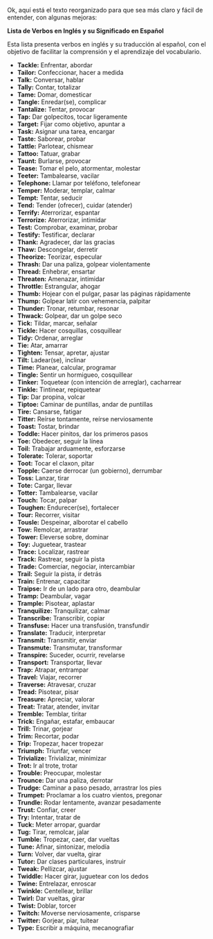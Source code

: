 Ok, aquí está el texto reorganizado para que sea más claro y fácil de entender, con algunas mejoras:

**Lista de Verbos en Inglés y su Significado en Español**

Esta lista presenta verbos en inglés y su traducción al español, con el objetivo de facilitar la comprensión y el aprendizaje del vocabulario.

*   **Tackle:** Enfrentar, abordar
*   **Tailor:** Confeccionar, hacer a medida
*   **Talk:** Conversar, hablar
*   **Tally:** Contar, totalizar
*   **Tame:** Domar, domesticar
*   **Tangle:** Enredar(se), complicar
*   **Tantalize:** Tentar, provocar
*   **Tap:** Dar golpecitos, tocar ligeramente
*   **Target:** Fijar como objetivo, apuntar a
*   **Task:** Asignar una tarea, encargar
*   **Taste:** Saborear, probar
*   **Tattle:** Parlotear, chismear
*   **Tattoo:** Tatuar, grabar
*   **Taunt:** Burlarse, provocar
*   **Tease:** Tomar el pelo, atormentar, molestar
*   **Teeter:** Tambalearse, vacilar
*   **Telephone:** Llamar por teléfono, telefonear
*   **Temper:** Moderar, templar, calmar
*   **Tempt:** Tentar, seducir
*   **Tend:** Tender (ofrecer), cuidar (atender)
*   **Terrify:** Aterrorizar, espantar
*   **Terrorize:** Aterrorizar, intimidar
*   **Test:** Comprobar, examinar, probar
*   **Testify:** Testificar, declarar
*   **Thank:** Agradecer, dar las gracias
*   **Thaw:** Descongelar, derretir
*   **Theorize:** Teorizar, especular
*   **Thrash:** Dar una paliza, golpear violentamente
*   **Thread:** Enhebrar, ensartar
*   **Threaten:** Amenazar, intimidar
*   **Throttle:** Estrangular, ahogar
*   **Thumb:** Hojear con el pulgar, pasar las páginas rápidamente
*   **Thump:** Golpear latir con vehemencia, palpitar
*   **Thunder:** Tronar, retumbar, resonar
*   **Thwack:** Golpear, dar un golpe seco
*   **Tick:** Tildar, marcar, señalar
*   **Tickle:** Hacer cosquillas, cosquillear
*   **Tidy:** Ordenar, arreglar
*   **Tie:** Atar, amarrar
*   **Tighten:** Tensar, apretar, ajustar
*   **Tilt:** Ladear(se), inclinar
*   **Time:** Planear, calcular, programar
*   **Tingle:** Sentir un hormigueo, cosquillear
*   **Tinker:** Toquetear (con intención de arreglar), cacharrear
*   **Tinkle:** Tintinear, repiquetear
*   **Tip:** Dar propina, volcar
*   **Tiptoe:** Caminar de puntillas, andar de puntillas
*   **Tire:** Cansarse, fatigar
*   **Titter:** Reírse tontamente, reírse nerviosamente
*   **Toast:** Tostar, brindar
*   **Toddle:** Hacer pinitos, dar los primeros pasos
*   **Toe:** Obedecer, seguir la línea
*   **Toil:** Trabajar arduamente, esforzarse
*   **Tolerate:** Tolerar, soportar
*   **Toot:** Tocar el claxon, pitar
*   **Topple:** Caerse derrocar (un gobierno), derrumbar
*   **Toss:** Lanzar, tirar
*   **Tote:** Cargar, llevar
*   **Totter:** Tambalearse, vacilar
*   **Touch:** Tocar, palpar
*   **Toughen:** Endurecer(se), fortalecer
*   **Tour:** Recorrer, visitar
*   **Tousle:** Despeinar, alborotar el cabello
*   **Tow:** Remolcar, arrastrar
*   **Tower:** Eleverse sobre, dominar
*   **Toy:** Juguetear, trastear
*   **Trace:** Localizar, rastrear
*   **Track:** Rastrear, seguir la pista
*   **Trade:** Comerciar, negociar, intercambiar
*   **Trail:** Seguir la pista, ir detrás
*   **Train:** Entrenar, capacitar
*   **Traipse:** Ir de un lado para otro, deambular
*   **Tramp:** Deambular, vagar
*   **Trample:** Pisotear, aplastar
*   **Tranquilize:** Tranquilizar, calmar
*   **Transcribe:** Transcribir, copiar
*   **Transfuse:** Hacer una transfusión, transfundir
*   **Translate:** Traducir, interpretar
*   **Transmit:** Transmitir, enviar
*   **Transmute:** Transmutar, transformar
*   **Transpire:** Suceder, ocurrir, revelarse
*   **Transport:** Transportar, llevar
*   **Trap:** Atrapar, entrampar
*   **Travel:** Viajar, recorrer
*   **Traverse:** Atravesar, cruzar
*   **Tread:** Pisotear, pisar
*   **Treasure:** Apreciar, valorar
*   **Treat:** Tratar, atender, invitar
*   **Tremble:** Temblar, tiritar
*   **Trick:** Engañar, estafar, embaucar
*   **Trill:** Trinar, gorjear
*   **Trim:** Recortar, podar
*   **Trip:** Tropezar, hacer tropezar
*   **Triumph:** Triunfar, vencer
*   **Trivialize:** Trivializar, minimizar
*   **Trot:** Ir al trote, trotar
*   **Trouble:** Preocupar, molestar
*   **Trounce:** Dar una paliza, derrotar
*   **Trudge:** Caminar a paso pesado, arrastrar los pies
*   **Trumpet:** Proclamar a los cuatro vientos, pregonar
*   **Trundle:** Rodar lentamente, avanzar pesadamente
*   **Trust:** Confiar, creer
*   **Try:** Intentar, tratar de
*   **Tuck:** Meter arropar, guardar
*   **Tug:** Tirar, remolcar, jalar
*   **Tumble:** Tropezar, caer, dar vueltas
*   **Tune:** Afinar, sintonizar, melodía
*   **Turn:** Volver, dar vuelta, girar
*   **Tutor:** Dar clases particulares, instruir
*   **Tweak:** Pellizcar, ajustar
*   **Twiddle:** Hacer girar, juguetear con los dedos
*   **Twine:** Entrelazar, enroscar
*   **Twinkle:** Centellear, brillar
*   **Twirl:** Dar vueltas, girar
*   **Twist:** Doblar, torcer
*   **Twitch:** Moverse nerviosamente, crisparse
*   **Twitter:** Gorjear, piar, tuitear
*   **Type:** Escribir a máquina, mecanografiar

